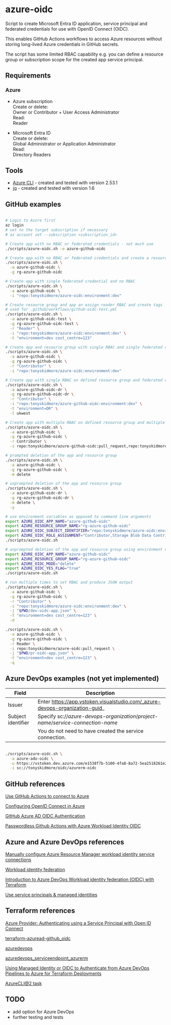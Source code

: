 # azure-oidc

Script to create Microsoft Entra ID application, service principal and federated credentials for use with OpenID Connect (OIDC).  

This enables GitHub Actions workflows to access Azure resources without storing long-lived Azure credentials in GitHub secrets.

The script has some limited RBAC capability e.g. you can define a resource group or subscription scope for the created app service principal.

## Requirements

### Azure
* Azure subscription  
  Create or delete:  
  Owner or Contributor + User Access Administrator  
  Read:  
  Reader  

* Microsoft Entra ID  
  Create or delete:  
  Global Administrator or Application Administrator  
  Read:  
  Directory Readers  

## Tools
* [Azure CLI](https://github.com/Azure/azure-cli) - created and tested with version 2.53.1
* [jq](https://stedolan.github.io/jq) - created and tested with version 1.6

## GitHub examples

````bash

# Login to Azure first
az login
# set to the target subscription if necessary
# az account set --subscription <subscription_id>

# Create app with no RBAC or federated credentials - not much use
./scripts/azure-oidc.sh -o azure-github-oidc

# Create app with no RBAC or federated credentials and create a resource group - not much use
./scripts/azure-oidc.sh \
  -a azure-github-oidc \
  -g rg-azure-github-oidc

# Create app with single federated credential and no RBAC
./scripts/azure-oidc.sh \
  -a azure-github-oidc \
  -i "repo:tonyskidmore/azure-oidc:environment:dev"

# Create resource group and app an assign reader RBAC and create tags
# used for .github/workflows/github-oidc-test.yml
./scripts/azure-oidc.sh \
  -a azure-github-oidc-test \
  -g rg-azure-github-oidc-test \
  -r "Reader" \
  -i "repo:tonyskidmore/azure-oidc:environment:dev" \
  -t "environment=dev cost_centre=123"

# Create app and resource group with single RBAC and single federated credentials
./scripts/azure-oidc.sh \
  -a azure-github-oidc \
  -g rg-azure-github-oidc \
  -r "Contributor" \
  -i "repo:tonyskidmore/azure-oidc:environment:dev"

# Create app with single RBAC on defined resource group and federated credentials in an alternative Azure location with tags
./scripts/azure-oidc.sh \
  -a azure-github-oidc-dr \
  -g rg-azure-github-oidc-dr \
  -r "Contributor" \
  -i "repo:tonyskidmore/azure-github-oidc:environment:dev" \
  -t "environment=DR" \
  -l ukwest

# Create app with multiple RBAC on defined resource group and multiple federated credentials
./scripts/azure-oidc.sh \
  -a azure-github-oidc \
  -g rg-azure-github-oidc \
  -r Contributor \
  -i repo:tonyskidmore/azure-github-oidc:pull_request,repo:tonyskidmore/azure-oidc:ref:refs/heads/main,repo:tonyskidmore/azure-github-oidc:environment:dev,repo:tonyskidmore/azure-oidc:ref:refs/tags/v1.2.32

# prompted deletion of the app and resource group
./scripts/azure-oidc.sh \
  -a azure-github-oidc \
  -g rg-azure-github-oidc \
  -m delete

# unprompted deletion of the app and resource group
./scripts/azure-oidc.sh \
  -a azure-github-oidc-dr \
  -g rg-azure-github-oidc-dr \
  -m delete \
  -y

# use environment variables as opposed to command line arguments
export AZURE_OIDC_APP_NAME="azure-github-oidc"
export AZURE_RESOURCE_GROUP_NAME="rg-azure-github-oidc"
export AZURE_OIDC_SUBJECT_IDENTIFIER="repo:tonyskidmore/azure-oidc:environment:dev"
export AZURE_OIDC_ROLE_ASSIGNMENT="Contributor,Storage Blob Data Contributor"
./scripts/azure-oidc.sh

# unprompted deletion of the app and resource group using environment variables
export AZURE_OIDC_APP_NAME="azure-github-oidc"
export AZURE_RESOURCE_GROUP_NAME="rg-azure-github-oidc"
export AZURE_OIDC_MODE="delete"
export AZURE_OIDC_YES_FLAG="true"
./scripts/azure-oidc.sh

# run multiple times to set RBAC and produce JSON output
./scripts/azure-oidc.sh \
  -a azure-github-oidc \
  -g rg-azure-github-oidc \
  -r "Contributor" \
  -i "repo:tonyskidmore/azure-oidc:environment:dev" \
  -j "$PWD/dev-oidc-app.json" \
  -t "environment=dev cost_centre=123" \
  -d

./scripts/azure-oidc.sh \
  -a azure-github-oidc \
  -g rg-azure-github-oidc \
  -r Reader \
  -i repo:tonyskidmore/azure-oidc:pull_request \
  -j "$PWD/pr-oidc-app.json" \
  -t "environment=dev cost_centre=123" \
  -q

````
## Azure DevOps examples (not yet implemented)

| Field	             | Description                                                                            |
|--------------------|----------------------------------------------------------------------------------------|
| Issuer	           | Enter https://app.vstoken.visualstudio.com/_azure-devops-organization-guid_            |
| Subject identifier | Specify sc://_azure-devops-organization_/_project-name_/_service-connection-name_      |
|                    | You do not need to have created the service connection.                                |


````bash

./scripts/azure-oidc.sh \
  -a azure-ado-oidc \
  -u https://vstoken.dev.azure.com/e1538f7b-5100-4fa8-8a72-5ea2518261e2 \
  -i sc://tonyskidmore/oidc/azurerm-oidc

````

## GitHub references

[Use GitHub Actions to connect to Azure](https://learn.microsoft.com/en-us/azure/developer/github/connect-from-azure?tabs=azure-cli%2Clinux)  

[Configuring OpenID Connect in Azure](https://docs.github.com/en/actions/deployment/security-hardening-your-deployments/configuring-openid-connect-in-azure)  

[GitHub Azure AD OIDC Authentication](https://www.youtube.com/watch?v=XkhkkLBkAT4)  

[Passwordless Github Actions with Azure Workload Identity OIDC](https://www.youtube.com/watch?v=7iCtY0ztYY4)  


## Azure and Azure DevOps references

[Manually configure Azure Resource Manager workload identity service connections](https://learn.microsoft.com/en-us/azure/devops/pipelines/release/configure-workload-identity?view=azure-devops)  

[Workload identity federation](https://learn.microsoft.com/en-us/entra/workload-id/workload-identity-federation)  

[Introduction to Azure DevOps Workload identity federation (OIDC) with Terraform](https://techcommunity.microsoft.com/t5/azure-devops-blog/introduction-to-azure-devops-workload-identity-federation-oidc/ba-p/3908687)  

[Use service principals & managed identities](https://learn.microsoft.com/en-us/azure/devops/integrate/get-started/authentication/service-principal-managed-identity?view=azure-devops)  

## Terraform references

[Azure Provider: Authenticating using a Service Principal with Open ID Connect](https://registry.terraform.io/providers/hashicorp/azurerm/latest/docs/guides/service_principal_oidc)  

[terraform-azuread-github_oidc](https://registry.terraform.io/modules/ned1313/github_oidc/azuread/latest)  

[azuredevops](https://registry.terraform.io/providers/microsoft/azuredevops/latest)  

[azuredevops_serviceendpoint_azurerm](https://registry.terraform.io/providers/microsoft/azuredevops/latest/docs/resources/serviceendpoint_azurerm#workload-identity-federation-manual-azurerm-service-endpoint-subscription-scoped)  

[Using Managed Identity or OIDC to Authenticate from Azure DevOps Pipelines to Azure for Terraform Deployments](https://github.com/Azure-Samples/azure-devops-terraform-oidc-ci-cd)  

[AzureCLI@2 task](https://github.com/Azure-Samples/azure-devops-terraform-oidc-ci-cd/blob/8f8c0073a145ddbcbcda2d67d4e9027e317a5c37/pipelines/oidc.yml#L81)  

## TODO
* add option for Azure DevOps
* further testing and tests
